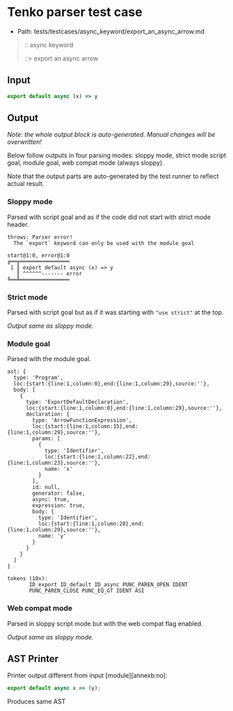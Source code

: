 # Tenko parser test case

- Path: tests/testcases/async_keyword/export_an_async_arrow.md

> :: async keyword
>
> ::> export an async arrow

## Input

`````js
export default async (x) => y
`````

## Output

_Note: the whole output block is auto-generated. Manual changes will be overwritten!_

Below follow outputs in four parsing modes: sloppy mode, strict mode script goal, module goal, web compat mode (always sloppy).

Note that the output parts are auto-generated by the test runner to reflect actual result.

### Sloppy mode

Parsed with script goal and as if the code did not start with strict mode header.

`````
throws: Parser error!
  The `export` keyword can only be used with the module goal

start@1:0, error@1:0
╔══╦════════════════
 1 ║ export default async (x) => y
   ║ ^^^^^^------- error
╚══╩════════════════

`````

### Strict mode

Parsed with script goal but as if it was starting with `"use strict"` at the top.

_Output same as sloppy mode._

### Module goal

Parsed with the module goal.

`````
ast: {
  type: 'Program',
  loc:{start:{line:1,column:0},end:{line:1,column:29},source:''},
  body: [
    {
      type: 'ExportDefaultDeclaration',
      loc:{start:{line:1,column:0},end:{line:1,column:29},source:''},
      declaration: {
        type: 'ArrowFunctionExpression',
        loc:{start:{line:1,column:15},end:{line:1,column:29},source:''},
        params: [
          {
            type: 'Identifier',
            loc:{start:{line:1,column:22},end:{line:1,column:23},source:''},
            name: 'x'
          }
        ],
        id: null,
        generator: false,
        async: true,
        expression: true,
        body: {
          type: 'Identifier',
          loc:{start:{line:1,column:28},end:{line:1,column:29},source:''},
          name: 'y'
        }
      }
    }
  ]
}

tokens (10x):
       ID_export ID_default ID_async PUNC_PAREN_OPEN IDENT
       PUNC_PAREN_CLOSE PUNC_EQ_GT IDENT ASI
`````


### Web compat mode

Parsed in sloppy script mode but with the web compat flag enabled.

_Output same as sloppy mode._

## AST Printer

Printer output different from input [module][annexb:no]:

````js
export default async x => (y);
````

Produces same AST
